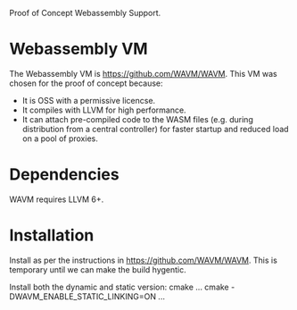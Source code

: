 Proof of Concept Webassembly Support.

# Webassembly VM

The Webassembly VM is https://github.com/WAVM/WAVM.  This VM was chosen for the
proof of concept because:

  - It is OSS with a permissive licencse.
  - It compiles with LLVM for high performance.
  - It can attach pre-compiled code to the WASM files (e.g. during distribution
      from a central controller) for faster startup and reduced load on a pool
      of proxies.

# Dependencies

WAVM requires LLVM 6+.

# Installation

Install as per the instructions in https://github.com/WAVM/WAVM.
This is temporary until we can make the build hygentic.

Install both the dynamic and static version:
  cmake ...
  cmake -DWAVM_ENABLE_STATIC_LINKING=ON ...
